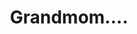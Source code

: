---
pid: CH739
title: Grandmom....
location_transcription: Center City
zipcode: '19130'
outside_phl: 
neighborhood: Art Museum,Francisville
age: '60'
age_range: 60-69
instagram: 
image_file_name: CH_739.jpg
proposal_transcription: Grandmom's are a very important monuments in Phila, pa. We
  represent the world.
topic: Family,Women
topic_summary: 0, 0
type: Other No Form,Image
keywords_other: grandmothers, grandmoms, care, family
credit: Cheree Cotton
image_labels: 
twitter: 
facebook: 
permalink: "/monuments/ch739/"
layout: item-page
---